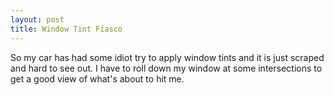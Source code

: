```yaml
---
layout: post
title: Window Tint Fiasco
---
```


So my car has had some idiot try to apply window tints and it is just scraped and hard to see out.
I have to roll down my window at some intersections to get a good view of what's about to hit me.
